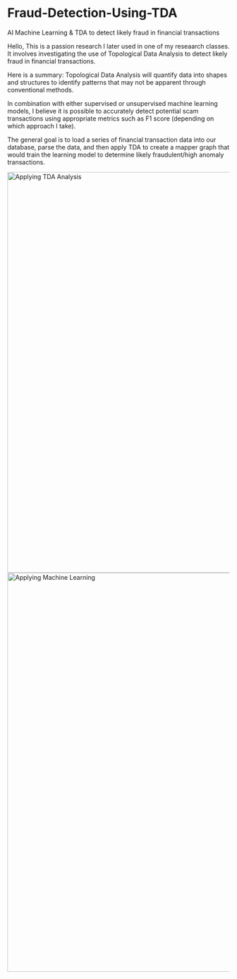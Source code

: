 # Fraud-Detection-Using-TDA
AI Machine Learning &amp; TDA to detect likely fraud in financial transactions

Hello,
This is a passion research I later used in one of my reseaarch classes. It involves investigating the use of Topological Data Analysis to detect likely fraud in financial transactions.

Here is a summary:
Topological Data Analysis will quantify data into shapes and structures to identify patterns that may not be apparent through conventional methods.

In combination with either supervised or unsupervised machine learning models, I believe it is possible to accurately detect potential scam transactions using appropriate metrics such as F1 score (depending on which approach I take).

The general goal is to load a series of financial transaction data into our database, parse the data, and then apply TDA to create a mapper graph that would train the learning model to determine likely fraudulent/high anomaly transactions.


<img width="909" alt="Applying TDA Analysis" src="https://github.com/user-attachments/assets/7fd69136-cb21-4ae7-98b0-42c7b7353070">



<img width="905" alt="Applying Machine Learning" src="https://github.com/user-attachments/assets/a38d1426-e4ec-4616-9917-36f09e953302">


